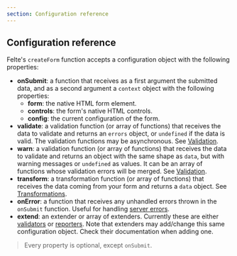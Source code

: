 ```yaml
---
section: Configuration reference
---
```


## Configuration reference

Felte's `createForm` function accepts a configuration object with the following properties:

- **onSubmit**: a function that receives as a first argument the submitted data, and as a second argument a `context` object with the following properties:
  - **form**: the native HTML form element.
  - **controls**: the form's native HTML controls.
  - **config**: the current configuration of the form.
- **validate**: a validation function (or array of functions) that receives the data to validate and returns an `errors` object, or `undefined` if the data is valid. The validation functions may be asynchronous. See [Validation](/docs/solid/validation).
- **warn**: a validation function (or array of functions) that receives the data to validate and returns an object with the same shape as `data`, but with warning messages or `undefined` as values. It can be an array of functions whose validation errors will be merged. See [Validation](/docs/solid/validation#warnings).
- **transform**: a transformation function (or array of functions) that receives the data coming from your form and returns a `data` object. See [Transformations](/docs/solid/transformations).
- **onError**: a function that receives any unhandled errors thrown in the `onSubmit` function. Useful for handling [server errors](/docs/solid/validation#server-errors).
- **extend**: an extender or array of extenders. Currently these are either [validators](/docs/solid/validators) or [reporters](/docs/solid/reporters). Note that extenders may add/change this same configuration object. Check their documentation when adding one.

> Every property is optional, except `onSubmit`.
